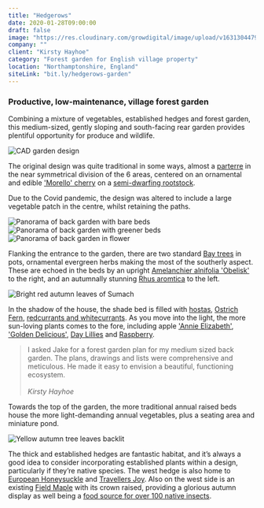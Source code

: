 ```yaml
---
title: "Hedgerows"
date: 2020-01-28T09:00:00
draft: false
image: "https://res.cloudinary.com/growdigital/image/upload/v1631304479/hedgerows/hedgerows-flowers-shed.jpg"
company: ""
client: "Kirsty Hayhoe"
category: "Forest garden for English village property"
location: "Northamptonshire, England"
siteLink: "bit.ly/hedgerows-garden"
---
```


### Productive, low-maintenance, village forest garden
          
Combining a mixture of vegetables, established hedges and forest garden, this medium-sized, gently sloping and south-facing rear garden provides plentiful opportunity for produce and wildlife.

<img class="img-fluid mb-4" alt="CAD garden design" src="https://res.cloudinary.com/growdigital/image/upload/w_800/v1580162087/hedgerows-areas.png">

The original design was quite traditional in some ways, almost a [parterre](https://en.wikipedia.org/wiki/Parterre) in the near symmetrical division of the 6 areas, centered on an ornamental and edible ['Morello' cherry](https://www.orangepippin.com/varieties/cherries/morello) on a [semi-dwarfing rootstock](https://walcotnursery.co.uk/rootstocks/).

Due to the Covid pandemic, the design was altered to include a large vegetable patch in the centre, whilst retaining the paths.

<img class="img-fluid mb-4" src="https://res.cloudinary.com/growdigital/image/upload/v1631882160/hedgerows/hedgerows-from-east-beds-mar21.jpg" alt="Panorama of back garden with bare beds">

<img class="img-fluid mb-4" src="https://res.cloudinary.com/growdigital/image/upload/v1631882160/hedgerows/hedgerows-from-east-growing-may21.jpg" alt="Panorama of back garden with greener beds">

<img class="img-fluid mb-4" src="https://res.cloudinary.com/growdigital/image/upload/w_800/v1631822028/hedgerows/hedgerows-panorama-flowers.jpg" alt="Panorama of back garden in flower">

Flanking the entrance to the garden, there are two standard [Bay trees](https://pfaf.org/user/Plant.aspx?LatinName=Laurus+Nobilis) in pots, ornamental evergreen herbs making the most of the southerly aspect. These are echoed in the beds by an upright [Amelanchier alnifolia 'Obelisk'](https://www.rhs.org.uk/plants/154903/amelanchier-alnifolia-obelisk-(pbr)/details) to the right, and an autumnally stunning [Rhus aromtica](https://pfaf.org/user/plant.aspx?LatinName=Rhus+aromatica) to the left.

<img class="img-fluid mb-4" alt="Bright red autumn leaves of Sumach" src="https://res.cloudinary.com/growdigital/image/upload/w_800/v1544360851/rhus-31281175558.jpg">

In the shadow of the house, the shade bed is filled with [hostas](https://en.wikipedia.org/wiki/Hosta), [Ostrich Fern](https://pfaf.org/user/Plant.aspx?LatinName=Matteuccia+struthiopteris), [redcurrants and whitecurrants](https://pfaf.org/user/plant.aspx?latinname=Ribes+rubrum). As you move into the light, the more sun-loving plants comes to the fore, including apple ['Annie Elizabeth'](https://www.orangepippin.com/varieties/apples/annie-elizabeth), ['Golden Delicious'](https://www.orangepippin.com/varieties/apples/golden-delicious), [Day Lillies](https://en.wikipedia.org/wiki/Daylily) and [Raspberry](https://pfaf.org/user/Plant.aspx?LatinName=Rubus+idaeus). 

>I asked Jake for a forest garden plan for my medium sized back garden. The plans, drawings and lists were comprehensive and meticulous. He made it easy to envision a beautiful, functioning ecosystem.<br><br>_Kirsty Hayhoe_
          
Towards the top of the garden, the more traditional annual raised beds house the more light-demanding annual vegetables, plus a seating area and miniature pond.

<img class="img-fluid mb-4" src="https://res.cloudinary.com/growdigital/image/upload/w_800/v1631822376/hedgerows/acer-campestre-autumn-leaves.jpg" alt="Yellow autumn tree leaves backlit">

The thick and established hedges are fantastic habitat, and it’s always a good idea to consider incorporating established plants within a design, particularly if they’re native species. The west hedge is also home to [European Honeysuckle](https://pfaf.org/User/Plant.aspx?LatinName=Lonicera+periclymenum) and [Travellers Joy](https://pfaf.org/User/Plant.aspx?LatinName=Clematis+vitalba). Also on the west side is an existing [Field Maple](https://pfaf.org/user/plant.aspx?latinname=Acer+campestre) with its crown raised, providing a glorious autumn display as well being a [food source for over 100 native insects](https://www.brc.ac.uk/dbif/hostsresults.aspx?hostid=69).

